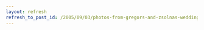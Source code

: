 ```yaml
---
layout: refresh
refresh_to_post_id: /2005/09/03/photos-from-gregors-and-zsolnas-wedding-in-zabola-romania
---
```

